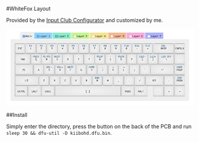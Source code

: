 #WhiteFox Layout

Provided by the [Input Club Configurator](https://input.club/configurator) and customized by me.

![Layout](layout.png)

##Install

Simply enter the directory, press the button on the back of the PCB and run `sleep 30 && dfu-util -D kiibohd.dfu.bin`.

